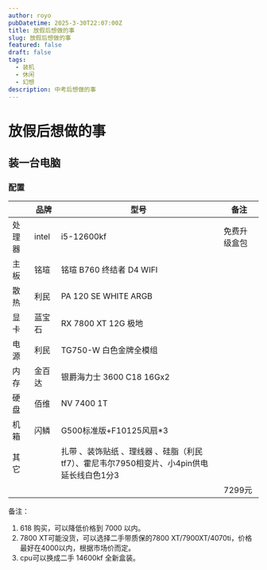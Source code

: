 ```yaml
---
author: royo
pubDatetime: 2025-3-30T22:07:00Z
title: 放假后想做的事
slug: 放假后想做的事
featured: false
draft: false
tags:
  - 装机
  - 休闲 
  - 幻想
description: 中考后想做的事  
---
```


# 放假后想做的事

## 装一台电脑

### 配置

|        | 品牌   | 型号                                                         | 备注         |
| ------ | ------ | ------------------------------------------------------------ | ------------ |
| 处理器 | intel  | i5-12600kf                                                   | 免费升级盒包 |
| 主板   | 铭瑄   | 铭瑄 B760 终结者 D4 WIFI                                     |              |
| 散热   | 利民   | PA 120 SE WHITE ARGB                                         |              |
| 显卡   | 蓝宝石 | RX 7800 XT 12G 极地                                          |              |
| 电源   | 利民   | TG750-W 白色金牌全模组                                       |              |
| 内存   | 金百达 | 银爵海力士 3600 C18 16Gx2                                    |              |
| 硬盘   | 佰维   | NV 7400 1T                                                   |              |
| 机箱   | 闪鳞   | G500标准版+F10125风扇*3                                      |              |
| 其它   |        | 扎带 、装饰贴纸 、理线器  、硅脂（利民tf7）、霍尼韦尔7950相变片、小4pin供电延长线白色1分3 |              |
|        |        |                                                              | 7299元       |

备注：

1. 618 购买，可以降低价格到 7000 以内。
2. 7800 XT可能没货，可以选择二手带质保的7800 XT/7900XT/4070ti，价格最好在4000以内，根据市场价而定。
3. cpu可以换成二手 14600kf 全新盒装。

